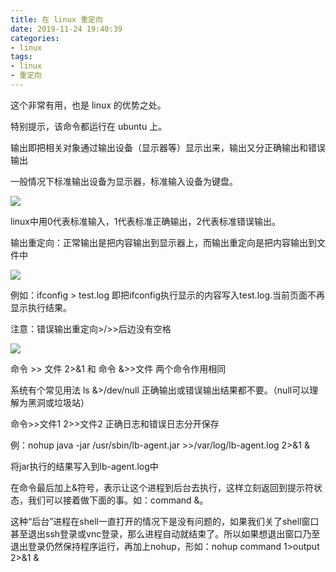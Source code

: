 ```yaml
---
title: 在 linux 重定向
date: 2019-11-24 19:40:39
categories:
- linux
tags:
- linux
- 重定向
---
```

这个非常有用，也是 linux 的优势之处。

特别提示，该命令都运行在 ubuntu 上。

<!-- more -->

输出即把相关对象通过输出设备（显示器等）显示出来，输出又分正确输出和错误输出

一般情况下标准输出设备为显示器，标准输入设备为键盘。

![](/images/linux/1_0.png)

linux中用0代表标准输入，1代表标准正确输出，2代表标准错误输出。

输出重定向：正常输出是把内容输出到显示器上，而输出重定向是把内容输出到文件中

![](/images/linux/1_1.png)

例如：ifconfig > test.log 即把ifconfig执行显示的内容写入test.log.当前页面不再显示执行结果。

注意：错误输出重定向>/>>后边没有空格

![](/images/linux/1_2.png)

命令 >> 文件 2>&1 和 命令 &>>文件 两个命令作用相同

系统有个常见用法 ls &>/dev/null 正确输出或错误输出结果都不要。（null可以理解为黑洞或垃圾站）

命令>>文件1 2>>文件2 正确日志和错误日志分开保存

例：nohup java -jar /usr/sbin/lb-agent.jar >>/var/log/lb-agent.log 2>&1 &

将jar执行的结果写入到lb-agent.log中

在命令最后加上&符号，表示让这个进程到后台去执行，这样立刻返回到提示符状态，我们可以接着做下面的事。如：command &。

这种“后台”进程在shell一直打开的情况下是没有问题的，如果我们关了shell窗口甚至退出ssh登录或vnc登录，那么进程自动就结束了。所以如果想退出窗口乃至退出登录仍然保持程序运行，再加上nohup，形如：nohup command 1>output 2>&1 &
